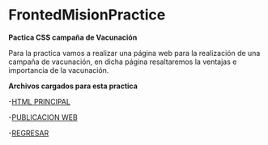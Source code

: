 # FrontedMisionPractice 
**Pactica CSS campaña de Vacunación**

Para la practica vamos a realizar una página web para la realización de una campaña de vacunación, en dicha página resaltaremos la ventajas e importancia de la vacunación.

**Archivos cargados para esta practica**

-[HTML PRINCIPAL](./Vacunacion/index.html)

-[PUBLICACION WEB]()

-[REGRESAR](../README.md)